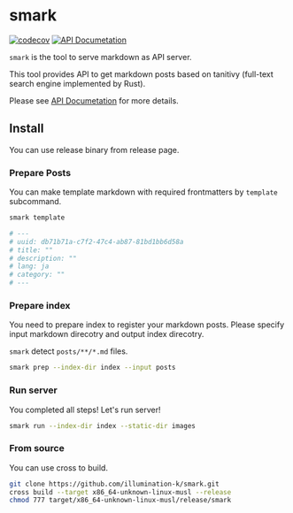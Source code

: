 # smark

[![codecov](https://codecov.io/gh/illumination-k/smark/branch/main/graph/badge.svg?token=3I8IEVXO2Q)](https://codecov.io/gh/illumination-k/smark)
[![API Documetation](https://github.com/illumination-k/smark/actions/workflows/redoc.yml/badge.svg)](https://illumination-k.github.io/smark/)

`smark` is the tool to serve markdown as API server. 

This tool provides API to get markdown posts based on tanitivy (full-text search engine implemented by Rust).

Please see [API Documetation](https://illumination-k.github.io/smark/) for more details.

## Install

You can use release binary from release page.

### Prepare Posts

You can make template markdown with required frontmatters by `template` subcommand.

```bash
smark template

# ---
# uuid: db71b71a-c7f2-47c4-ab87-81bd1bb6d58a
# title: ""
# description: ""
# lang: ja
# category: ""
# ---
```

### Prepare index

You need to prepare index to register your markdown posts.
Please specify input markdown direcotry and output index direcotry.

`smark` detect `posts/**/*.md` files.

```bash
smark prep --index-dir index --input posts
```

### Run server

You completed all steps! Let's run server!

```bash
smark run --index-dir index --static-dir images
```

### From source

You can use cross to build.

```bash
git clone https://github.com/illumination-k/smark.git
cross build --target x86_64-unknown-linux-musl --release
chmod 777 target/x86_64-unknown-linux-musl/release/smark
```
